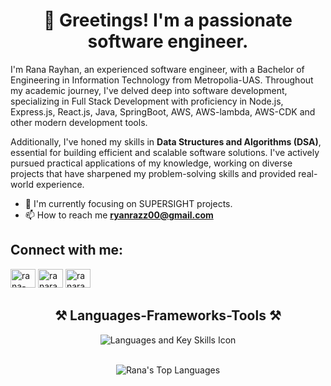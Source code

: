 <h1 align="center">👋 Greetings! I'm a passionate software engineer.</h1>
<p align="left">I'm Rana Rayhan, an experienced software engineer, with a Bachelor of Engineering in Information Technology from Metropolia-UAS. Throughout my academic journey, I've delved deep into software development, specializing in Full Stack Development with proficiency in Node.js, Express.js, React.js, Java, SpringBoot, AWS, AWS-lambda, AWS-CDK and other modern development tools.

Additionally, I've honed my skills in **Data Structures and Algorithms (DSA)**, essential for building efficient and scalable software solutions. I've actively pursued practical applications of my knowledge, working on diverse projects that have sharpened my problem-solving skills and provided real-world experience.</p>

- 🌱 I'm currently focusing on SUPERSIGHT projects.
- 📫 How to reach me **ryanrazz00@gmail.com**

## Connect with me:
<p align="left">
  <a href="https://linkedin.com/in/rana-rayhan" target="_blank"><img src="https://raw.githubusercontent.com/rahuldkjain/github-profile-readme-generator/master/src/images/icons/Social/linked-in-alt.svg" alt="rana-rayhan" height="30" width="40" /></a>
  <a href="https://www.leetcode.com/ranarayhan" target="_blank"><img src="https://raw.githubusercontent.com/rahuldkjain/github-profile-readme-generator/master/src/images/icons/Social/leet-code.svg" alt="ranarayhan" height="30" width="40" /></a>
  <a href="https://auth.geeksforgeeks.org/user/ranarayhan" target="_blank"><img src="https://media.geeksforgeeks.org/wp-content/cdn-uploads/gfg_transparent_white_small.png" alt="ranarayhan" height="30" width="40" /></a>
</p>

<h2 align="center">⚒️ Languages-Frameworks-Tools ⚒️</h2>
<div align="center">
    <img src="https://skillicons.dev/icons?i=java,cpp,nodejs,express,react,javascript,typescript,html,css,bootstrap,tailwind,mongodb,mysql,postgres,postman" alt="Languages and Key Skills Icon" /><br/>
</div>
<br/>
<div align="center"> 
  
  ![Rana's Top Languages](https://github-readme-stats.vercel.app/api/top-langs/?username=rana-rayhan&layout=compact&theme=tokyonight&hide=ejs,css,scss)

</div>

